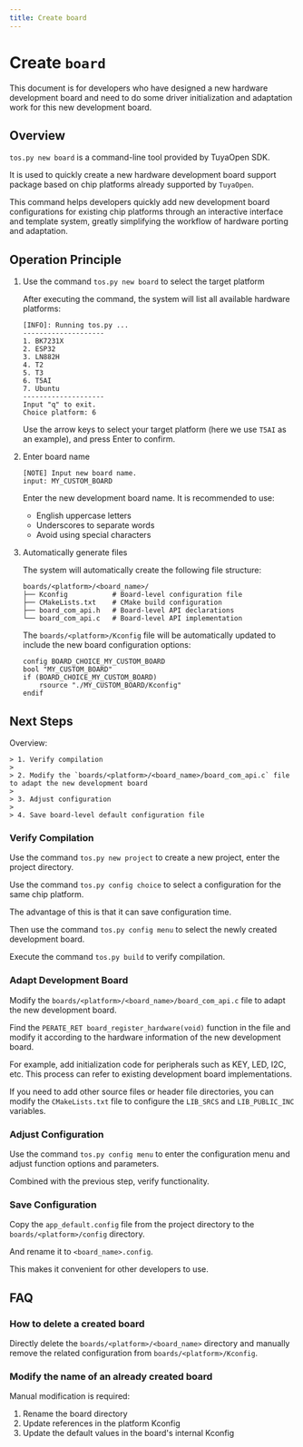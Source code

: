 ```yaml
---
title: Create board
---
```


# Create `board`

This document is for developers who have designed a new hardware development board and need to do some driver initialization and adaptation work for this new development board.

## Overview

`tos.py new board` is a command-line tool provided by TuyaOpen SDK.

It is used to quickly create a new hardware development board support package based on chip platforms already supported by `TuyaOpen`.

This command helps developers quickly add new development board configurations for existing chip platforms through an interactive interface and template system, greatly simplifying the workflow of hardware porting and adaptation.

## Operation Principle

1. Use the command `tos.py new board` to select the target platform

    After executing the command, the system will list all available hardware platforms:

    ```
    [INFO]: Running tos.py ...
    --------------------
    1. BK7231X
    2. ESP32
    3. LN882H
    4. T2
    5. T3
    6. T5AI
    7. Ubuntu
    --------------------
    Input "q" to exit.
    Choice platform: 6
    ```

    Use the arrow keys to select your target platform (here we use `T5AI` as an example), and press Enter to confirm.

2. Enter board name

    ```
    [NOTE] Input new board name.
    input: MY_CUSTOM_BOARD
    ```

    Enter the new development board name. It is recommended to use:

    - English uppercase letters
    - Underscores to separate words
    - Avoid using special characters

3. Automatically generate files

    The system will automatically create the following file structure:

    ```
    boards/<platform>/<board_name>/
    ├── Kconfig           # Board-level configuration file
    ├── CMakeLists.txt    # CMake build configuration
    ├── board_com_api.h   # Board-level API declarations
    └── board_com_api.c   # Board-level API implementation
    ```

    The `boards/<platform>/Kconfig` file will be automatically updated to include the new board configuration options:

    ```
    config BOARD_CHOICE_MY_CUSTOM_BOARD
    bool "MY_CUSTOM_BOARD"
    if (BOARD_CHOICE_MY_CUSTOM_BOARD)
        rsource "./MY_CUSTOM_BOARD/Kconfig"
    endif
    ```

## Next Steps

Overview:

    > 1. Verify compilation
    >
    > 2. Modify the `boards/<platform>/<board_name>/board_com_api.c` file to adapt the new development board
    >
    > 3. Adjust configuration
    >
    > 4. Save board-level default configuration file

### Verify Compilation

Use the command `tos.py new project` to create a new project, enter the project directory.

Use the command `tos.py config choice` to select a configuration for the same chip platform.

The advantage of this is that it can save configuration time.

Then use the command `tos.py config menu` to select the newly created development board.

Execute the command `tos.py build` to verify compilation.

### Adapt Development Board

Modify the `boards/<platform>/<board_name>/board_com_api.c` file to adapt the new development board.

Find the `PERATE_RET board_register_hardware(void)` function in the file and modify it according to the hardware information of the new development board.

For example, add initialization code for peripherals such as KEY, LED, I2C, etc. This process can refer to existing development board implementations.

If you need to add other source files or header file directories, you can modify the `CMakeLists.txt` file to configure the `LIB_SRCS` and `LIB_PUBLIC_INC` variables.

### Adjust Configuration

Use the command `tos.py config menu` to enter the configuration menu and adjust function options and parameters.

Combined with the previous step, verify functionality.

### Save Configuration

Copy the `app_default.config` file from the project directory to the `boards/<platform>/config` directory.

And rename it to `<board_name>.config`.

This makes it convenient for other developers to use.

## FAQ

### How to delete a created board

Directly delete the `boards/<platform>/<board_name>` directory and manually remove the related configuration from `boards/<platform>/Kconfig`.

### Modify the name of an already created board

Manual modification is required:
1. Rename the board directory
2. Update references in the platform Kconfig
3. Update the default values in the board's internal Kconfig